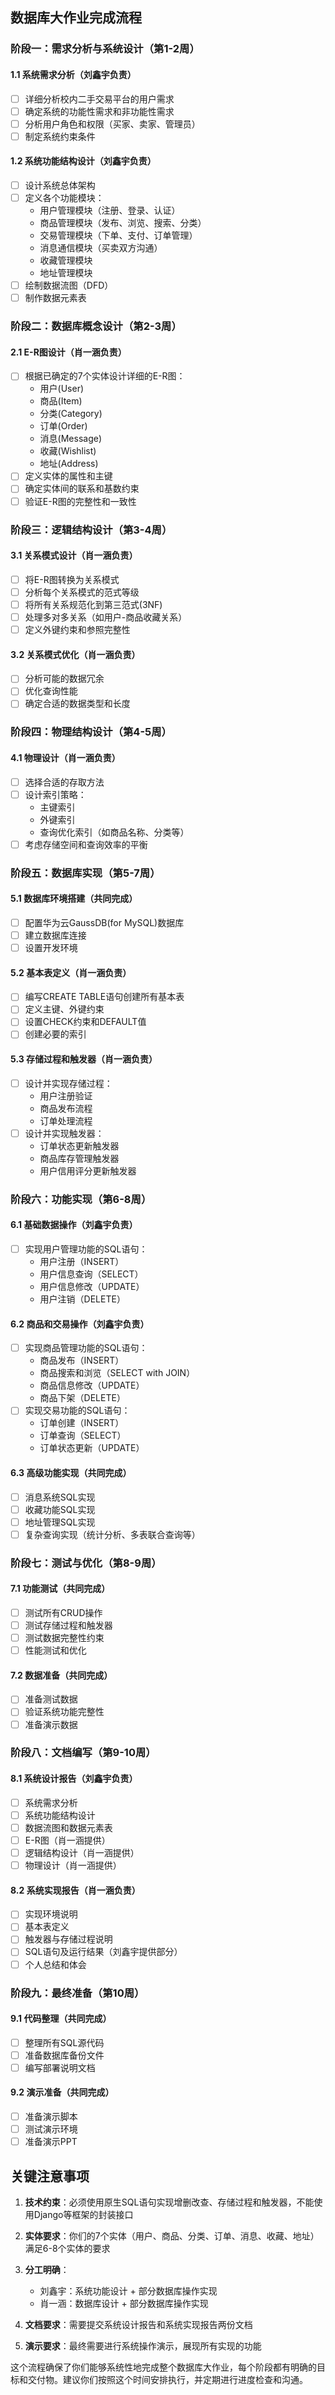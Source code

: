 ## 数据库大作业完成流程

### 阶段一：需求分析与系统设计（第1-2周）

#### 1.1 系统需求分析（刘鑫宇负责）
- [ ] 详细分析校内二手交易平台的用户需求
- [ ] 确定系统的功能性需求和非功能性需求
- [ ] 分析用户角色和权限（买家、卖家、管理员）
- [ ] 制定系统约束条件

#### 1.2 系统功能结构设计（刘鑫宇负责）
- [ ] 设计系统总体架构
- [ ] 定义各个功能模块：
  - 用户管理模块（注册、登录、认证）
  - 商品管理模块（发布、浏览、搜索、分类）
  - 交易管理模块（下单、支付、订单管理）
  - 消息通信模块（买卖双方沟通）
  - 收藏管理模块
  - 地址管理模块
- [ ] 绘制数据流图（DFD）
- [ ] 制作数据元素表

### 阶段二：数据库概念设计（第2-3周）

#### 2.1 E-R图设计（肖一涵负责）
- [ ] 根据已确定的7个实体设计详细的E-R图：
  - 用户(User)
  - 商品(Item) 
  - 分类(Category)
  - 订单(Order)
  - 消息(Message)
  - 收藏(Wishlist)
  - 地址(Address)
- [ ] 定义实体的属性和主键
- [ ] 确定实体间的联系和基数约束
- [ ] 验证E-R图的完整性和一致性

### 阶段三：逻辑结构设计（第3-4周）

#### 3.1 关系模式设计（肖一涵负责）
- [ ] 将E-R图转换为关系模式
- [ ] 分析每个关系模式的范式等级
- [ ] 将所有关系规范化到第三范式(3NF)
- [ ] 处理多对多关系（如用户-商品收藏关系）
- [ ] 定义外键约束和参照完整性

#### 3.2 关系模式优化（肖一涵负责）
- [ ] 分析可能的数据冗余
- [ ] 优化查询性能
- [ ] 确定合适的数据类型和长度

### 阶段四：物理结构设计（第4-5周）

#### 4.1 物理设计（肖一涵负责）
- [ ] 选择合适的存取方法
- [ ] 设计索引策略：
  - 主键索引
  - 外键索引
  - 查询优化索引（如商品名称、分类等）
- [ ] 考虑存储空间和查询效率的平衡

### 阶段五：数据库实现（第5-7周）

#### 5.1 数据库环境搭建（共同完成）
- [ ] 配置华为云GaussDB(for MySQL)数据库
- [ ] 建立数据库连接
- [ ] 设置开发环境

#### 5.2 基本表定义（肖一涵负责）
- [ ] 编写CREATE TABLE语句创建所有基本表
- [ ] 定义主键、外键约束
- [ ] 设置CHECK约束和DEFAULT值
- [ ] 创建必要的索引

#### 5.3 存储过程和触发器（肖一涵负责）
- [ ] 设计并实现存储过程：
  - 用户注册验证
  - 商品发布流程
  - 订单处理流程
- [ ] 设计并实现触发器：
  - 订单状态更新触发器
  - 商品库存管理触发器
  - 用户信用评分更新触发器

### 阶段六：功能实现（第6-8周）

#### 6.1 基础数据操作（刘鑫宇负责）
- [ ] 实现用户管理功能的SQL语句：
  - 用户注册（INSERT）
  - 用户信息查询（SELECT）
  - 用户信息修改（UPDATE）
  - 用户注销（DELETE）

#### 6.2 商品和交易操作（刘鑫宇负责）
- [ ] 实现商品管理功能的SQL语句：
  - 商品发布（INSERT）
  - 商品搜索和浏览（SELECT with JOIN）
  - 商品信息修改（UPDATE）
  - 商品下架（DELETE）
- [ ] 实现交易功能的SQL语句：
  - 订单创建（INSERT）
  - 订单查询（SELECT）
  - 订单状态更新（UPDATE）

#### 6.3 高级功能实现（共同完成）
- [ ] 消息系统SQL实现
- [ ] 收藏功能SQL实现
- [ ] 地址管理SQL实现
- [ ] 复杂查询实现（统计分析、多表联合查询等）

### 阶段七：测试与优化（第8-9周）

#### 7.1 功能测试（共同完成）
- [ ] 测试所有CRUD操作
- [ ] 测试存储过程和触发器
- [ ] 测试数据完整性约束
- [ ] 性能测试和优化

#### 7.2 数据准备（共同完成）
- [ ] 准备测试数据
- [ ] 验证系统功能完整性
- [ ] 准备演示数据

### 阶段八：文档编写（第9-10周）

#### 8.1 系统设计报告（刘鑫宇负责）
- [ ] 系统需求分析
- [ ] 系统功能结构设计
- [ ] 数据流图和数据元素表
- [ ] E-R图（肖一涵提供）
- [ ] 逻辑结构设计（肖一涵提供）
- [ ] 物理设计（肖一涵提供）

#### 8.2 系统实现报告（肖一涵负责）
- [ ] 实现环境说明
- [ ] 基本表定义
- [ ] 触发器与存储过程说明
- [ ] SQL语句及运行结果（刘鑫宇提供部分）
- [ ] 个人总结和体会

### 阶段九：最终准备（第10周）

#### 9.1 代码整理（共同完成）
- [ ] 整理所有SQL源代码
- [ ] 准备数据库备份文件
- [ ] 编写部署说明文档

#### 9.2 演示准备（共同完成）
- [ ] 准备演示脚本
- [ ] 测试演示环境
- [ ] 准备演示PPT

## 关键注意事项

1. **技术约束**：必须使用原生SQL语句实现增删改查、存储过程和触发器，不能使用Django等框架的封装接口

2. **实体要求**：你们的7个实体（用户、商品、分类、订单、消息、收藏、地址）满足6-8个实体的要求

3. **分工明确**：
   - 刘鑫宇：系统功能设计 + 部分数据库操作实现
   - 肖一涵：数据库设计 + 部分数据库操作实现

4. **文档要求**：需要提交系统设计报告和系统实现报告两份文档

5. **演示要求**：最终需要进行系统操作演示，展现所有实现的功能

这个流程确保了你们能够系统性地完成整个数据库大作业，每个阶段都有明确的目标和交付物。建议你们按照这个时间安排执行，并定期进行进度检查和沟通。
        